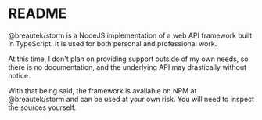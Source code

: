 # README #

@breautek/storm is a NodeJS implementation of a web API framework built in TypeScript. It is used for both personal and professional work.

At this time, I don't plan on providing support outside of my own needs, so there is no documentation, and the underlying API may drastically without notice.

With that being said, the framework is available on NPM at @breautek/storm and can be used at your own risk. You will need to inspect the sources yourself.
